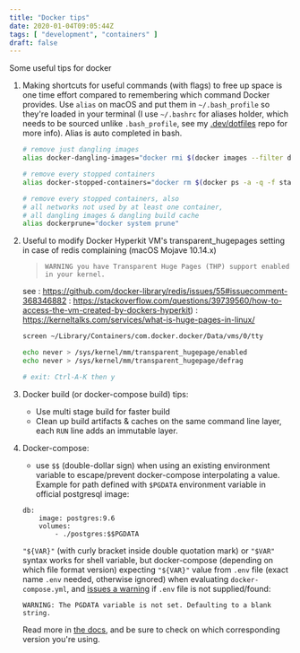 ```yaml
---
title: "Docker tips"
date: 2020-01-04T09:05:44Z
tags: [ "development", "containers" ]
draft: false
---
```


Some useful tips for docker

1. Making shortcuts for useful commands (with flags) to free up space is one time effort compared to remembering which command Docker provides. Use `alias` on macOS and put them in `~/.bash_profile` so they're loaded in your terminal (I use `~/.bashrc` for aliases holder, which needs to be sourced unlike `.bash_profile`, see my [.dev/dotfiles](https://github.com/oleng/.dev/tree/master/dotfiles) repo for more info). Alias is auto completed in bash.

    ```bash
    # remove just dangling images
    alias docker-dangling-images="docker rmi $(docker images --filter dangling=true)"

    # remove every stopped containers
    alias docker-stopped-containers="docker rm $(docker ps -a -q -f status=exited)"

    # remove every stopped containers, also
    # all networks not used by at least one container,
    # all dangling images & dangling build cache
    alias dockerprune="docker system prune"
    ```

2. Useful to modify Docker Hyperkit VM's transparent_hugepages setting in case of redis complaining (macOS Mojave 10.14.x)

   > `WARNING you have Transparent Huge Pages (THP) support enabled in your kernel.`

   see
   : https://github.com/docker-library/redis/issues/55#issuecomment-368346882
   : https://stackoverflow.com/questions/39739560/how-to-access-the-vm-created-by-dockers-hyperkit)
   : https://kerneltalks.com/services/what-is-huge-pages-in-linux/

    ```bash
    screen ~/Library/Containers/com.docker.docker/Data/vms/0/tty

    echo never > /sys/kernel/mm/transparent_hugepage/enabled
    echo never > /sys/kernel/mm/transparent_hugepage/defrag

    # exit: Ctrl-A-K then y
    ```
3. Docker build (or docker-compose build) tips:

    - Use multi stage build for faster build
    - Clean up build artifacts & caches on the same command line layer, each `RUN` line adds an immutable layer.

4. Docker-compose:

    - use `$$` (double-dollar sign) when using an existing environment variable to escape/prevent docker-compose interpolating a value.
    Example for path defined with `$PGDATA` environment variable in official postgresql image:

    ```
    db:
        image: postgres:9.6
        volumes:
            - ./postgres:$$PGDATA
    ```

    `"${VAR}"` (with curly bracket inside double quotation mark) or `"$VAR"` syntax works for shell variable, but docker-compose (depending on which file format version) expecting `"${VAR}"` value from `.env` file (exact name `.env` needed, otherwise ignored) when evaluating `docker-compose.yml`, and [issues a warning](https://github.com/docker/compose/blob/d412a1e47fcbf58674a54247f021a2d63627018d/compose/config/environment.py#L48) if `.env` file is not supplied/found:

    ```
    WARNING: The PGDATA variable is not set. Defaulting to a blank string.
    ```
    Read more in [the docs](https://docs.docker.com/compose/compose-file/#variable-substitution), and be sure to check on which corresponding version you're using.


